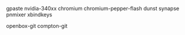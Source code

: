 gpaste
nvidia-340xx
chromium
chromium-pepper-flash
dunst
synapse
pnmixer
xbindkeys

openbox-git
compton-git

